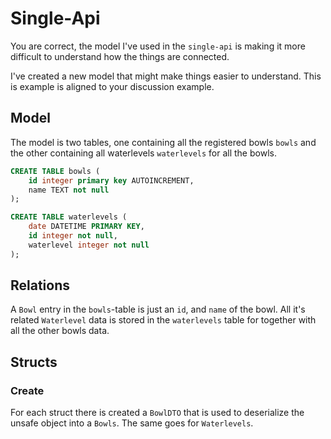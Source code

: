 # Single-Api

You are correct, the model I've used in the `single-api` is making it more difficult to understand how the things are connected.

I've created a new model that might make things easier to understand.
This is example is aligned to your discussion example.

## Model

The model is two tables, one containing all the registered bowls `bowls` and the other containing all waterlevels `waterlevels` for all the bowls.

```SQL
CREATE TABLE bowls (
    id integer primary key AUTOINCREMENT,
    name TEXT not null
);

CREATE TABLE waterlevels (
    date DATETIME PRIMARY KEY,
    id integer not null,
    waterlevel integer not null
);
```

## Relations

A `Bowl` entry in the `bowls`-table is just an `id`, and `name` of the bowl.
All it's related `Waterlevel` data is stored in the `waterlevels` table for together with all the other bowls data.

## Structs

### Create

For each struct there is created a `BowlDTO` that is used to deserialize the unsafe object into a `Bowls`.
The same goes for `Waterlevels`.


